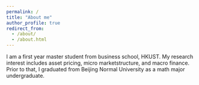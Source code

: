 ```yaml
---
permalink: /
title: "About me"
author_profile: true
redirect_from: 
  - /about/
  - /about.html
---
```


I am a first year master student from business school, HKUST. My research interest includes asset pricing, micro marketstructure, and macro finance. Prior to that, I graduated from Beijing Normal University as a math major undergraduate.
